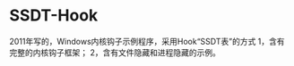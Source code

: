 SSDT-Hook
=======================
2011年写的，Windows内核钩子示例程序，采用Hook“SSDT表”的方式
1，含有完整的内核钩子框架；
2，含有文件隐藏和进程隐藏的示例。
